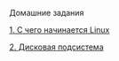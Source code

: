 Домашние задания

[1. С чего начинается Linux](https://github.com/buravtsovpavel/OTUS-homeworks/tree/master/01-kernel-packer)

[2. Дисковая подсистема](https://github.com/buravtsovpavel/OTUS-homeworks/tree/master/RAID)
